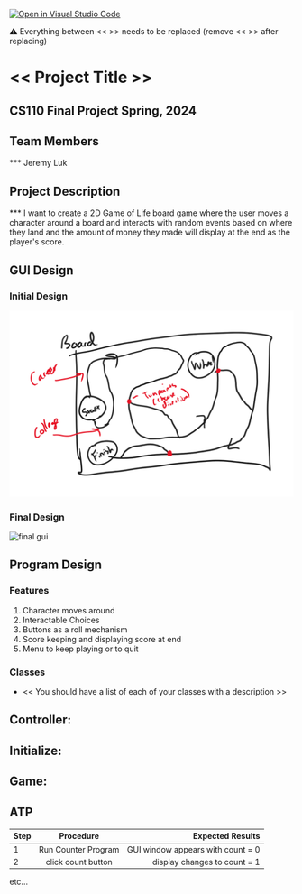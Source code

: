 [![Open in Visual Studio Code](https://classroom.github.com/assets/open-in-vscode-718a45dd9cf7e7f842a935f5ebbe5719a5e09af4491e668f4dbf3b35d5cca122.svg)](https://classroom.github.com/online_ide?assignment_repo_id=14588397&assignment_repo_type=AssignmentRepo)

:warning: Everything between << >> needs to be replaced (remove << >> after replacing)

# << Project Title >>
## CS110 Final Project   Spring, 2024 

## Team Members

*** Jeremy Luk

## Project Description

*** I want to create a 2D Game of Life board game where the user moves a character around a board and interacts with random events based on where they land and the amount of money they made will display at the end as the player's score.

## GUI Design

### Initial Design

![initial gui](assets/gui.png)

### Final Design

![final gui](assets/finalgui.jpg)

## Program Design

### Features

1. Character moves around
2. Interactable Choices
3. Buttons as a roll mechanism
4. Score keeping and displaying score at end
5. Menu to keep playing or to quit

### Classes

- << You should have a list of each of your classes with a description >>

Controller:
- 

Initialize:
- 

Game:
- 

## ATP

| Step                 |Procedure             |Expected Results                   |
|----------------------|:--------------------:|----------------------------------:|
|  1                   | Run Counter Program  |GUI window appears with count = 0  |
|  2                   | click count button   | display changes to count = 1      |
etc...
